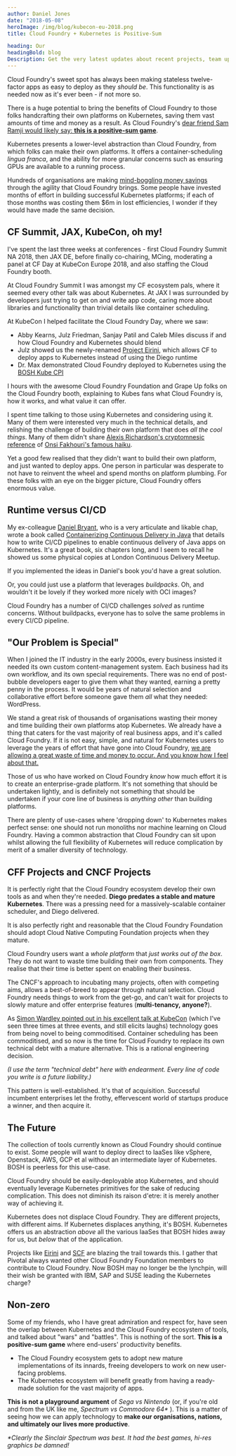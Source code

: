 ```yaml
---
author: Daniel Jones
date: "2018-05-08"
heroImage: /img/blog/kubecon-eu-2018.png
title: Cloud Foundry + Kubernetes is Positive-Sum

heading: Our
headingBold: blog
Description: Get the very latest updates about recent projects, team updates, thoughts and industry news from our team of EngineerBetter experts.
---
```


Cloud Foundry's sweet spot has always been making stateless twelve-factor apps as easy to deploy as they _should be_. This functionality is as needed now as it's ever been - if not more so.

There is a huge potential to bring the benefits of Cloud Foundry to those folks handcrafting their own platforms on Kubernetes, saving them vast amounts of time and money as a result. As Cloud Foundry's [dear friend Sam Ramji would likely say: **this is a positive-sum game**](https://www.youtube.com/watch?v=qvvwAUZYdNk).

Kubernetes presents a lower-level abstraction than Cloud Foundry, from which folks can make their own platforms. It offers a container-scheduling _lingua franca_, and the ability for more granular concerns such as ensuring GPUs are available to a running process.

Hundreds of organisations are making [mind-boggling money savings](https://youtu.be/V8w4jf5clJk?t=1314) through the agility that Cloud Foundry brings. Some people have invested months of effort in building successful Kubernetes platforms; if each of those months was costing them $6m in lost efficiencies, I wonder if they would have made the same decision.

## CF Summit, JAX, KubeCon, oh my!

I've spent the last three weeks at conferences - first Cloud Foundry Summit NA 2018, then JAX DE, before finally co-chairing, MCing, moderating a panel at CF Day at KubeCon Europe 2018, and also staffing the Cloud Foundry booth.

At Cloud Foundry Summit I was amongst my CF ecosystem pals, where it seemed every other talk was about Kubernetes. At JAX I was surrounded by developers just trying to get on and write app code, caring more about libraries and functionality than trivial details like container scheduling.

At KubeCon I helped facilitate the Cloud Foundry Day, where we saw:

* Abby Kearns, Julz Friedman, Sanjay Patil and Caleb Miles discuss if and how Cloud Foundry and Kubernetes should blend
* Julz showed us the newly-renamed [Project Eirini](https://github.com/Andrew-Edgar/cube-release), which allows CF to deploy apps to Kubernetes instead of using the Diego runtime
* Dr. Max demonstrated Cloud Foundry deployed to Kubernetes using the [BOSH Kube CPI](https://github.com/bosh-cpis/bosh-kubernetes-cpi-release)

I hours with the awesome Cloud Foundry Foundation and Grape Up folks on the Cloud Foundry booth, explaining to Kubes fans what Cloud Foundry is, how it works, and what value it can offer.

I spent time talking to those using Kubernetes and considering using it. Many of them were interested very much in the technical details, and relishing the challenge of building their own platform that does _all the cool things_. Many of them didn't share [Alexis Richardson's cryptomnesic reference](https://youtu.be/qUK-F40oLVQ?t=572) of [Onsi Fakhouri's famous haiku](https://twitter.com/onsijoe/status/598235841635360768?lang=en).

Yet a good few realised that they didn't want to build their own platform, and just wanted to deploy apps. One person in particular was desperate to not have to reinvent the wheel and spend months on platform plumbing. For these folks with an eye on the bigger picture, Cloud Foundry offers enormous value.

## Runtime versus CI/CD

My ex-colleague [Daniel Bryant](https://twitter.com/danielbryantuk), who is a very articulate and likable chap, wrote a book called [Containerizing Continuous Delivery in Java](https://www.safaribooksonline.com/library/view/containerizing-continuous-delivery/9781491986851/) that details how to write CI/CD pipelines to enable continuous delivery of Java apps on Kubernetes. It's a great book, six chapters long, and I seem to recall he showed us some physical copies at London Continuous Delivery Meetup.

If you implemented the ideas in Daniel's book you'd have a great solution.

Or, you could just use a platform that leverages _buildpacks_. Oh, and wouldn't it be lovely if they worked more nicely with OCI images?

Cloud Foundry has a number of CI/CD challenges _solved_ as runtime concerns. Without buildpacks, everyone has to solve the same problems in every CI/CD pipeline.

## "Our Problem is Special"

When I joined the IT industry in the early 2000s, every business insisted it needed its own custom content-management system. Each business had its own workflow, and its own special requirements. There was no end of post-bubble developers eager to give them what they wanted, earning a pretty penny in the process. It would be years of natural selection and collaborative effort before someone gave them _all_ what they needed: WordPress.

We stand a great risk of thousands of organisations wasting their money and time building their own platforms atop Kubernetes. We already have a thing that caters for the vast majority of real business apps, and it's called Cloud Foundry. If it is not easy, simple, and natural for Kubernetes users to leverage the years of effort that have gone into Cloud Foundry, [we are allowing a great waste of time and money to occur. And you know how I feel about that.](https://youtu.be/QWMUYl0BkEI?t=1167)

Those of us who have worked on Cloud Foundry _know_ how much effort it is to create an enterprise-grade platform. It's not something that should be undertaken lightly, and is definitely not something that should be undertaken if your core line of business is _anything other_ than building platforms.

There are plenty of use-cases where 'dropping down' to Kubernetes makes perfect sense: one should not run monoliths nor machine learning on Cloud Foundry. Having a common abstraction that Cloud Foundry can sit upon whilst allowing the full flexibility of Kubernetes will reduce complication by merit of a smaller diversity of technology.

## CFF Projects and CNCF Projects

It is perfectly right that the Cloud Foundry ecosystem develop their own tools as and when they're needed. **Diego predates a stable and mature Kubernetes**. There was a pressing need for a massively-scalable container scheduler, and Diego delivered.

It is also perfectly right and reasonable that the Cloud Foundry Foundation should adopt Cloud Native Computing Foundation projects when they mature.

Cloud Foundry users want a _whole platform_ that _just works out of the box_. They do not want to waste time building their own from components. They realise that their time is better spent on enabling their business.

The CNCF's approach to incubating many projects, often with competing aims, allows a best-of-breed to appear through natural selection. Cloud Foundry needs things to work from the get-go, and can't wait for projects to slowly mature and offer enterprise features (**multi&#8209;tenancy,&nbsp;anyone?**).

As [Simon Wardley pointed out in his excellent talk at KubeCon](https://www.youtube.com/watch?v=xlNYYy8pzB4) (which I've seen three times at three events, and still elicits laughs) technology goes from being novel to being commoditised. Container scheduling has been commoditised, and so now is the time for Cloud Foundry to replace its own technical debt with a mature alternative. This is a rational engineering decision.

_(I use the term "technical debt" here with endearment. Every line of code you write is a future liability.)_

This pattern is well-established. It's that of acquisition. Successful incumbent enterprises let the frothy, effervescent world of startups produce a winner, and then acquire it.

## The Future

The collection of tools currently known as Cloud Foundry should continue to exist. Some people will want to deploy direct to IaaSes like vSphere, Openstack, AWS, GCP et al without an intermediate layer of Kubernetes. BOSH is peerless for this use-case.

Cloud Foundry should be easily-deployable atop Kubernetes, and should eventually leverage Kubernetes primitives for the sake of reducing complication. This does not diminish its raison d'etre: it is merely another way of achieving it.

Kubernetes does not displace Cloud Foundry. They are different projects, with different aims. If Kubernetes displaces anything, it's BOSH. Kubernetes offers us an abstraction _above_ all the various IaaSes that BOSH hides away for us, but _below_ that of the application.

Projects like [Eirini](https://docs.google.com/document/d/1qs6UQQDWMkfOpY19XqS3CfvI00jCns876TjplJ6E95s/edit#heading=h.poicq8c1xfqn) and [SCF](https://github.com/SUSE/scf) are blazing the trail towards this. I gather that Pivotal always wanted other Cloud Foundry Foundation members to contribute to Cloud Foundry. Now BOSH may no longer be the lynchpin, will their wish be granted with IBM, SAP and SUSE leading the Kubernetes charge?

## Non-zero

Some of my friends, who I have great admiration and respect for, have seen the overlap between Kubernetes and the Cloud Foundry ecosystem of tools, and talked about "wars" and "battles". This is nothing of the sort. **This is a positive-sum game** where end-users' productivity benefits.

* The Cloud Foundry ecosystem gets to adopt new mature implementations of its innards, freeing developers to work on new user-facing problems.
* The Kubernetes ecosystem will benefit greatly from having a ready-made solution for the vast majority of apps.

**This is not a playground argument** of _Sega vs Nintendo_ (or, if you're old and from the UK like me, _Spectrum vs Commodore 64*_ ). This is a matter of seeing how we can apply technology to **make our organisations, nations, and ultimately our lives more productive**.



_*Clearly the Sinclair Spectrum was best. It had the best games, hi-res graphics be damned!_
